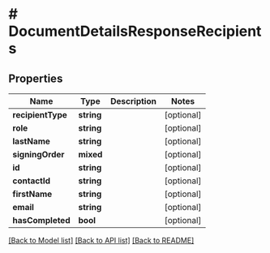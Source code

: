 # # DocumentDetailsResponseRecipients

## Properties

Name | Type | Description | Notes
------------ | ------------- | ------------- | -------------
**recipientType** | **string** |  | [optional]
**role** | **string** |  | [optional]
**lastName** | **string** |  | [optional]
**signingOrder** | **mixed** |  | [optional]
**id** | **string** |  | [optional]
**contactId** | **string** |  | [optional]
**firstName** | **string** |  | [optional]
**email** | **string** |  | [optional]
**hasCompleted** | **bool** |  | [optional]

[[Back to Model list]](../../README.md#models) [[Back to API list]](../../README.md#endpoints) [[Back to README]](../../README.md)

